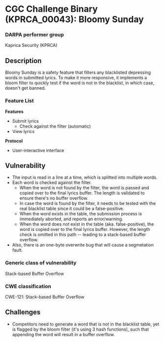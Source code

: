 # CGC Challenge Binary (KPRCA\_00043): Bloomy Sunday

### DARPA performer group
Kaprica Security (KPRCA)

## Description

Bloomy Sunday is a safety feature that filters any blacklisted depressing words
in submitted lyrics. To make it more responsive, it implements a bloom filter
to quickly test if the word is not in the blacklist, in which case, doesn't get
banned.

### Feature List

**Features**

- Submit lyrics
  - Check against the filter (automatic)
- View lyrics

**Protocol**

- User-interactive interface

## Vulnerability

- The input is read in a line at a time, which is splitted into multiple words.
- Each word is checked against the filter.
  - When the word is not found by the filter, the word is passed and copied over to the final lyrics buffer. The length is validated to ensure there's no buffer overflow.
  - In case the word is found by the filter, it needs to be tested with the real blacklist table since it could be a false-positive.
  - When the word exists in the table, the submission process is immediately aborted, and reports an error/warning.
  - When the word does not exist in the table (aka. false-positive), the word is copied over to the final lyrics buffer. However, the length check is omitted in this path -- leading to a stack-based buffer overflow.
- Also, there is an one-byte overwrite bug that will cause a segmetation fault.

### Generic class of vulnerability

Stack-based Buffer Overflow

### CWE classification

CWE-121: Stack-based Buffer Overflow

## Challenges

- Competitors need to generate a word that is not in the blacklist table, yet is flagged by the bloom filter (it's using 3 hash functions), such that appending the word will result in a buffer overflow.
